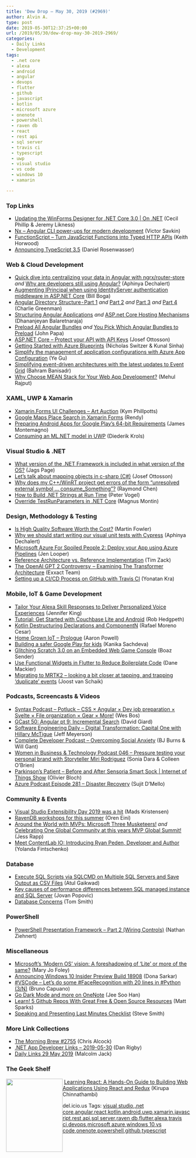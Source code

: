 ```yaml
---
title: 'Dew Drop – May 30, 2019 (#2969)'
author: Alvin A.
type: post
date: 2019-05-30T12:37:25+00:00
url: /2019/05/30/dew-drop-may-30-2019-2969/
categories:
  - Daily Links
  - Development
tags:
  - .net core
  - alexa
  - android
  - angular
  - devops
  - flutter
  - github
  - javascript
  - kotlin
  - microsoft azure
  - onenote
  - powershell
  - raven db
  - react
  - rest api
  - sql server
  - travis ci
  - typescript
  - uwp
  - visual studio
  - vs code
  - windows 10
  - xamarin

---
```

### <a name="top"></a>Top Links

  * <a href="https://channel9.msdn.com/Shows/On-NET/Updating-the-WinForms-Designer-for-NET-Core-30?WT.mc_id=DX_MVP4025064" target="_blank" rel="noopener noreferrer">Updating the WinForms Designer for .NET Core 3.0 | On .NET</a> (Cecil Phillip & Jeremy Likness)
  * <a href="https://nx.dev/" target="_blank" rel="noopener noreferrer">Nx &#8211; Angular CLI power-ups for modern development</a> (Victor Savkin)
  * <a href="https://github.com/FunctionScript/FunctionScript?WT.mc_id=link-linkedin-jeliknes" target="_blank" rel="noopener noreferrer">FunctionScript &#8211; Turn JavaScript Functions into Typed HTTP APIs</a> (Keith Horwood)
  * <a href="https://devblogs.microsoft.com/typescript/announcing-typescript-3-5/" target="_blank" rel="noopener noreferrer">Announcing TypeScript 3.5</a> (Daniel Rosenwasser)



### <a name="web"></a>Web & Cloud Development

  * <a href="https://medium.com/razroo/quick-dive-into-centralizing-your-data-in-angular-with-ngrx-router-store-ca4b177b0b10?source=rss----95c792b4f210---4" target="_blank" rel="noopener noreferrer">Quick dive into centralizing your data in Angular with ngrx/router-store</a> _and_ <a href="https://medium.com/@PurpleGreenLemon/why-are-developers-still-using-angular-b9ef29d1f97f" target="_blank" rel="noopener noreferrer">Why are developers still using Angular?</a> (Aphinya Dechalert)
  * <a href="https://rimdev.io/augmenting-principal-identityserver-net-core/" target="_blank" rel="noopener noreferrer">Augmenting IPrincipal when using IdentityServer authentication middleware in ASP.NET Core</a> (Bill Boga)
  * <a href="https://medium.com/razroo/angular-directory-structure-part-1-9a7f35374362?source=rss----95c792b4f210---4" target="_blank" rel="noopener noreferrer">Angular Directory Structure - Part 1</a> _and_ <a href="https://medium.com/razroo/angular-directory-structure-part-2-951c2d5b0f95?source=rss----95c792b4f210---4" target="_blank" rel="noopener noreferrer">Part 2</a> _and_ <a href="https://medium.com/razroo/angular-directory-structure-part-3-a75363bb359?source=rss----95c792b4f210---4" target="_blank" rel="noopener noreferrer">Part 3</a> _and_ <a href="https://medium.com/razroo/angular-directory-structure-part-4-d770fce4b84?source=rss----95c792b4f210---4" target="_blank" rel="noopener noreferrer">Part 4</a> (Charlie Greenman)
  * <a href="https://medium.com/@sdbala/structuring-angular-applications-ee9ed3910e9c?source=rss-93135a1ab58f------2" target="_blank" rel="noopener noreferrer">Structuring Angular Applications</a> _and_ <a href="https://medium.com/@sdbala/asp-net-core-hosting-mechanisms-2993077f1fed?source=rss-93135a1ab58f------2" target="_blank" rel="noopener noreferrer">ASP.net Core Hosting Mechanisms</a> (Dhananjeyan Balaretnaraja)
  * <a href="https://johnpapa.net/preload-all-angular-bundles/" target="_blank" rel="noopener noreferrer">Preload All Angular Bundles</a> _and_ <a href="https://johnpapa.net/you-pick-which-angular-bundles-to-preload/" target="_blank" rel="noopener noreferrer">You Pick Which Angular Bundles to Preload</a> (John Papa)
  * <a href="https://josefottosson.se/asp-net-core-protect-your-api-with-api-keys/" target="_blank" rel="noopener noreferrer">ASP.NET Core &#8211; Protect your API with API Keys</a> (Josef Ottosson)
  * <a href="https://devblogs.microsoft.com/premier-developer/getting-started-with-azure-blueprints/" target="_blank" rel="noopener noreferrer">Getting Started with Azure Blueprints</a> (Nicholas Switzer & Kunal Sinha)
  * <a href="https://azure.microsoft.com/blog/simplify-the-management-of-application-configurations-with-azure-app-configuration/" target="_blank" rel="noopener noreferrer">Simplify the management of application configurations with Azure App Configuration</a> (Ye Gu)
  * <a href="https://azure.microsoft.com/blog/simplifying-event-driven-architectures-with-the-latest-updates-to-event-grid/" target="_blank" rel="noopener noreferrer">Simplifying event-driven architectures with the latest updates to Event Grid</a> (Bahram Banisadr)
  * <a href="https://simpleprogrammer.com/mean-stack-app-development/" target="_blank" rel="noopener noreferrer">Why Choose MEAN Stack for Your Web App Development?</a> (Mehul Rajput)



### <a name="silverlight"></a>XAML, UWP & Xamarin

  * <a href="https://kymphillpotts.com/xamarin-forms-ui-challenge-artauction.html" target="_blank" rel="noopener noreferrer">Xamarin.Forms UI Challenges &#8211; Art Auction</a> (Kym Phillpotts)
  * <a href="https://www.xamboy.com/2019/05/29/google-maps-place-search-in-xamarin-forms/" target="_blank" rel="noopener noreferrer">Google Maps Place Search in Xamarin Forms</a> (Rendy)
  * <a href="https://devblogs.microsoft.com/xamarin/64-bit-requirements-xamarin-android-apps/" target="_blank" rel="noopener noreferrer">Preparing Android Apps for Google Play’s 64-bit Requirements</a> (James Montemagno)
  * <a href="https://xamlbrewer.wordpress.com/2019/05/29/consuming-an-ml-net-model-in-uwp/" target="_blank" rel="noopener noreferrer">Consuming an ML.NET model in UWP</a> (Diederik Krols)



### <a name="dotnet"></a>Visual Studio & .NET

  * <a href="https://blogs.technet.microsoft.com/jagbal/2019/05/30/what-version-of-the-net-framework-is-included-in-what-version-of-the-os/" target="_blank" rel="noopener noreferrer">What version of the .NET Framework is included in what version of the OS?</a> (Jags Page)
  * <a href="https://josefottosson.se/lets-talk-about-mapping-objects-in-c-sharp/" target="_blank" rel="noopener noreferrer">Let&#8217;s talk about mapping objects in c-sharp (C#)</a> (Josef Ottosson)
  * <a href="https://devblogs.microsoft.com/oldnewthing/20190529-00/?p=102527" target="_blank" rel="noopener noreferrer">Why does my C++/WinRT project get errors of the form “unresolved external symbol … consume_Something”?</a> (Raymond Chen)
  * <a href="https://visualstudiomagazine.com/blogs/tool-tracker/2019/05/building-strings-at-runtime.aspx" target="_blank" rel="noopener noreferrer">How to Build .NET Strings at Run Time</a> (Peter Vogel)
  * <a href="https://blog.magnusmontin.net/2019/05/30/override-testrunparameters-in-net-core/" target="_blank" rel="noopener noreferrer">Override TestRunParameters in .NET Core</a> (Magnus Montin)



### <a name="design"></a>Design, Methodology & Testing

  * <a href="https://martinfowler.com/articles/is-quality-worth-cost.html" target="_blank" rel="noopener noreferrer">Is High Quality Software Worth the Cost?</a> (Martin Fowler)
  * <a href="https://medium.com/razroo/visual-unit-tests-with-cypress-6f310095e10b?source=rss----95c792b4f210---4" target="_blank" rel="noopener noreferrer">Why we should start writing our visual unit tests with Cypress</a> (Aphinya Dechalert)
  * <a href="https://dev.to/jenlooper/microsoft-azure-for-spoiled-people-2-deploy-your-app-using-azure-pipelines-27f6" target="_blank" rel="noopener noreferrer">Microsoft Azure For Spoiled People 2: Deploy your App using Azure Pipelines</a> (Jen Looper)
  * <a href="http://feedproxy.google.com/~r/LeadingAgile/~3/jwtuVHfCVF0/" target="_blank" rel="noopener noreferrer">Reference Architecture vs. Reference Implementation</a> (Tim Zack)
  * <a href="https://blog.exxactcorp.com/transformer-architecture-part-1/" target="_blank" rel="noopener noreferrer">The OpenAI GPT 2 Controversy  &#8211; Examining The Transformer Architecture</a> (Exxact Team)
  * <a href="http://blog.travis-ci.com/2019-05-30-setting-up-a-ci-cd-process-on-github" target="_blank" rel="noopener noreferrer">Setting up a CI/CD Process on GitHub with Travis CI</a> (Yonatan Kra)



### <a name="mobile"></a>Mobile, IoT & Game Development

  * <a href="https://developer.amazon.com:443/blogs/alexa/post/144d52ad-25d7-4aa6-a155-9aeeca0406df/tailor-your-alexa-skill-responses-to-deliver-personalized-voice-experiences" target="_blank" rel="noopener noreferrer">Tailor Your Alexa Skill Responses to Deliver Personalized Voice Experiences</a> (Jennifer King)
  * <a href="https://blog.couchbase.com/tutorial-nosql-database-android/" target="_blank" rel="noopener noreferrer">Tutorial: Get Started with Couchbase Lite and Android</a> (Rob Hedgpeth)
  * <a href="https://www.bignerdranch.com/blog/kotlin-destructuring-declarations-and-componentn/" target="_blank" rel="noopener noreferrer">Kotlin Destructuring Declarations and ComponentN</a> (Rafael Moreno Cesar)
  * <a href="https://www.aaron-powell.com/posts/2019-05-30-home-grown-iot-prologue/" target="_blank" rel="noopener noreferrer">Home Grown IoT &#8211; Prologue</a> (Aaron Powell)
  * <a href="http://feedproxy.google.com/~r/blogspot/hsDu/~3/dZSYHpg4qdA/building-safer-google-play-for-kids.html" target="_blank" rel="noopener noreferrer">Building a safer Google Play for kids</a> (Kanika Sachdeva)
  * <a href="http://feedproxy.google.com/~r/bocoup/~3/f3U-sTIR3p4/glitching-scratch-3-0-on-an-embedded-web-game-console" target="_blank" rel="noopener noreferrer">Glitching Scratch 3.0 on an Embedded Web Game Console</a> (Boaz Sender)
  * <a href="https://medium.com/flutter-community/use-functional-widgets-in-flutter-to-reduce-boilerplate-code-9e815c2ddb94?source=rss----86fb29d7cc6a---4" target="_blank" rel="noopener noreferrer">Use Functional Widgets in Flutter to Reduce Boilerplate Code</a> (Dane Mackier)
  * <a href="http://feedproxy.google.com/~r/blogspot/dotnetbyexample/~3/VtaiVefls4M/migrating-to-mrtk2-looking-bit-closer.html" target="_blank" rel="noopener noreferrer">Migrating to MRTK2 &#8211; looking a bit closer at tapping, and trapping &#8216;duplicate&#8217; events</a> (Joost van Schaik)



### <a name="podcasts"></a>Podcasts, Screencasts & Videos

  * <a href="https://traffic.libsyn.com/secure/syntax/Syntax148.mp3" target="_blank" rel="noopener noreferrer">Syntax Podcast &#8211; Potluck &#8211; CSS × Angular × Dev job preparation × Svelte × File organization × Gear × More!</a> (Wes Bos)
  * <a href="http://DavidGiard.com/2019/05/30/GCast50AngularPt9IncrementalSearch.aspx" target="_blank" rel="noopener noreferrer">GCast 50: Angular pt 9: Incremental Search</a> (David Giard)
  * <a href="https://softwareengineeringdaily.com/2019/05/30/digital-transformation-capital-one-with-hillary-mctigue/" target="_blank" rel="noopener noreferrer">Software Engineering Daily &#8211; Digital Transformation: Capital One with Hillary McTigue</a> (Jeff Meyerson)
  * <a href="https://completedeveloperpodcast.com/episode-199/?utm_source=rss&utm_medium=rss&utm_campaign=episode-199" target="_blank" rel="noopener noreferrer">Complete Developer Podcast &#8211; Overcoming Social Anxiety</a> (BJ Burns & Will Gant)
  * <a href="http://womeninbizandtech.mpsn.libsynpro.com/046-pressure-testing-your-personal-brand-with-storyteller-miri-rodriguez" target="_blank" rel="noopener noreferrer">Women in Business & Technology Podcast 046 &#8211; Pressure testing your personal brand with Storyteller Miri Rodriguez</a> (Sonia Dara & Colleen O&#8217;Brien)
  * <a href="https://channel9.msdn.com/Shows/Internet-of-Things-Show/Parkinsons-Patient-Before-and-After-Sensoria-Smart-Sock?WT.mc_id=DX_MVP4025064" target="_blank" rel="noopener noreferrer">Parkinson&#8217;s Patient &#8211; Before and After Sensoria Smart Sock | Internet of Things Show</a> (Olivier Bloch)
  * <a href="http://azpodcast.azurewebsites.net/post/Episode-281-Disaster-Recovery" target="_blank" rel="noopener noreferrer">Azure Podcast Episode 281 &#8211; Disaster Recovery</a> (Sujit D&#8217;Mello)



### <a name="events"></a>Community & Events

  * <a href="https://devblogs.microsoft.com/visualstudio/visual-studio-extensibility-day-2019-was-a-hit/" target="_blank" rel="noopener noreferrer">Visual Studio Extensibility Day 2019 was a hit</a> (Mads Kristensen)
  * <a href="http://feedproxy.google.com/~r/AyendeRahien/~3/5IetHFRxe2k/ravendb-workshops-for-this-summer" target="_blank" rel="noopener noreferrer">RavenDB workshops for this summer</a> (Oren Eini)
  * <a href="https://techcommunity.microsoft.com/t5/Microsoft-MVP-Award-Program-Blog/Around-the-World-with-MVPs-Microsoft-Three-Musketeers/ba-p/656972" target="_blank" rel="noopener noreferrer">Around the World with MVPs: Microsoft Three Musketeers!</a> _and_ <a href="https://techcommunity.microsoft.com/t5/Microsoft-MVP-Award-Program-Blog/Celebrating-One-Global-Community-at-this-years-MVP-Global-Summit/ba-p/656981" target="_blank" rel="noopener noreferrer">Celebrating One Global Community at this years MVP Global Summit!</a> (Jess Rapp)
  * <a href="https://developermedia.com/meet-contentlab-io-introducing-ryan-peden/" target="_blank" rel="noopener noreferrer">Meet ContentLab IO: Introducing Ryan Peden, Developer and Author</a> (Yolanda Fintschenko)



### <a name="sql"></a>Database

  * <a href="http://feedproxy.google.com/~r/MSSQLTips-LatestSqlServerTips/~3/5uxZHdE1fPQ/" target="_blank" rel="noopener noreferrer">Execute SQL Scripts via SQLCMD on Multiple SQL Servers and Save Output as CSV Files</a> (Atul Gaikwad)
  * <a href="https://azure.microsoft.com/blog/key-causes-of-performance-differences-between-sql-managed-instance-and-sql-server/" target="_blank" rel="noopener noreferrer">Key causes of performance differences between SQL managed instance and SQL Server</a> (Jovan Popovic)
  * <a href="https://dzone.com/articles/database-concerns-1?utm_medium=feed&utm_source=feedpress.me&utm_campaign=Feed%3A+dzone%2Fdatabase" target="_blank" rel="noopener noreferrer">Database Concerns</a> (Tom Smith)



### <a name="ps"></a>PowerShell

  * <a href="https://z-nerd.com/blog/2019/05/28-posh-presentation-framework-part-2/" target="_blank" rel="noopener noreferrer">PowerShell Presentation Framework &#8211; Part 2 (Wiring Controls)</a> (Nathan Ziehnert)



### <a name="misc"></a>Miscellaneous

  * <a href="https://www.zdnet.com/article/microsofts-modern-os-vision-a-foreshadowing-of-lite-or-more-of-the-same/#ftag=RSSbaffb68" target="_blank" rel="noopener noreferrer">Microsoft&#8217;s &#8216;Modern OS&#8217; vision: A foreshadowing of &#8216;Lite&#8217; or more of the same?</a> (Mary Jo Foley)
  * <a href="https://blogs.windows.com/windowsexperience/2019/05/29/announcing-windows-10-insider-preview-build-18908/?WT.mc_id=DX_MVP4025064" target="_blank" rel="noopener noreferrer">Announcing Windows 10 Insider Preview Build 18908</a> (Dona Sarkar)
  * <a href="http://feedproxy.google.com/~r/elbruno/~3/bGHiD8OupDo/" target="_blank" rel="noopener noreferrer">#VSCode – Let’s do some #FaceRecognition with 20 lines in #Python (3/N)</a> (Bruno Capuano)
  * <a href="https://techcommunity.microsoft.com/t5/Office-365-Blog/Go-Dark-Mode-and-more-on-OneNote/ba-p/653056" target="_blank" rel="noopener noreferrer">Go Dark Mode and more on OneNote</a> (Jee Soo Han)
  *  <a href="https://dev.to/mattsparks/learn-5-github-repos-with-great-free-open-source-resources-38de" target="_blank" rel="noopener noreferrer">Learn! 5 Github Repos With Great Free & Open Source Resources</a> (Matt Sparks)
  * <a href="https://ardalis.com/speaking-and-presenting-last-minutes-checklist" target="_blank" rel="noopener noreferrer">Speaking and Presenting Last Minutes Checklist</a> (Steve Smith)



### <a name="links"></a>More Link Collections

  * <a href="http://feedproxy.google.com/~r/ReflectivePerspective/~3/lYRKTPAMf2s/" target="_blank" rel="noopener noreferrer">The Morning Brew #2755</a> (Chris Alcock)
  * <a href="https://links.danrigby.com/2019/05/app-developer-links-2019-05-30/" target="_blank" rel="noopener noreferrer">.NET App Developer Links &#8211; 2019-05-30</a> (Dan Rigby)
  * <a href="http://feedproxy.google.com/~r/parsimonyjax/~3/5pMCkgaROXk/daily-links-29-may-2019.html" target="_blank" rel="noopener noreferrer">Daily Links 29 May 2019</a> (Malcolm Jack)



### <a name="shelf"></a>The Geek Shelf

<a href="https://www.amazon.com/Learning-React-Hands-Building-Applications-ebook/dp/B07CQPL2BM/?tag=amavin-20" target="_blank" rel="noopener noreferrer"><img loading="lazy" decoding="async" width="155" height="200" align="left" style="margin: 0px 0px 10px; border: 0px currentcolor; border-image: none; float: left; display: inline; background-image: none;" src="https://m.media-amazon.com/images/I/51AFwrzNmdL._AC_UL320_.jpg" border="0" /></a>&nbsp;<a href="https://www.amazon.com/Learning-React-Hands-Building-Applications-ebook/dp/B07CQPL2BM/?tag=amavin-20" target="_blank" rel="noopener noreferrer">Learning React: A Hands-On Guide to Building Web Applications Using React and Redux</a> (Kirupa Chinnathambi)









<div class="wlWriterEditableSmartContent" id="scid:77ECF5F8-D252-44F5-B4EB-D463C5396A79:79e60af8-6996-48d0-88ab-301e78b82900" style="margin: 0px; padding: 0px; float: none; display: inline;">
  del.icio.us Tags: <a href="http://del.icio.us/popular/visual+studio" rel="tag">visual studio</a>,<a href="http://del.icio.us/popular/.net+core" rel="tag">.net core</a>,<a href="http://del.icio.us/popular/angular" rel="tag">angular</a>,<a href="http://del.icio.us/popular/react" rel="tag">react</a>,<a href="http://del.icio.us/popular/kotlin" rel="tag">kotlin</a>,<a href="http://del.icio.us/popular/android" rel="tag">android</a>,<a href="http://del.icio.us/popular/uwp" rel="tag">uwp</a>,<a href="http://del.icio.us/popular/xamarin" rel="tag">xamarin</a>,<a href="http://del.icio.us/popular/javascript" rel="tag">javascript</a>,<a href="http://del.icio.us/popular/rest+api" rel="tag">rest api</a>,<a href="http://del.icio.us/popular/sql+server" rel="tag">sql server</a>,<a href="http://del.icio.us/popular/raven+db" rel="tag">raven db</a>,<a href="http://del.icio.us/popular/flutter" rel="tag">flutter</a>,<a href="http://del.icio.us/popular/alexa" rel="tag">alexa</a>,<a href="http://del.icio.us/popular/travis+ci" rel="tag">travis ci</a>,<a href="http://del.icio.us/popular/devops" rel="tag">devops</a>,<a href="http://del.icio.us/popular/microsoft+azure" rel="tag">microsoft azure</a>,<a href="http://del.icio.us/popular/windows+10" rel="tag">windows 10</a>,<a href="http://del.icio.us/popular/vs+code" rel="tag">vs code</a>,<a href="http://del.icio.us/popular/onenote" rel="tag">onenote</a>,<a href="http://del.icio.us/popular/powershell" rel="tag">powershell</a>,<a href="http://del.icio.us/popular/github" rel="tag">github</a>,<a href="http://del.icio.us/popular/typescript" rel="tag">typescript</a>
</div>